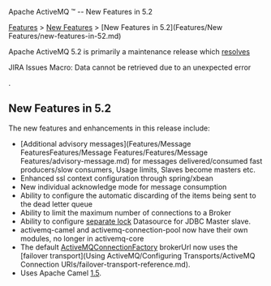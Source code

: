 Apache ActiveMQ ™ -- New Features in 5.2 

[Features](features.md) > [New Features](Features/new-features.md) > [New Features in 5.2](Features/New Features/new-features-in-52.md)


Apache ActiveMQ 5.2 is primarily a maintenance release which [resolves](https://issues.apache.org/activemq/secure/ReleaseNote.jspa?projectId=10520&styleName=Html&version=11841)

JIRA Issues Macro: Data cannot be retrieved due to an unexpected error

.

New Features in 5.2
-------------------

The new features and enhancements in this release include:

*   [Additional advisory messages](Features/Message FeaturesFeatures/Message Features/Features/Message Features/advisory-message.md) for messages delivered/consumed fast producers/slow consumers, Usage limits, Slaves become masters etc.
*   Enhanced ssl context configuration through spring/xbean
*   New individual acknowledge mode for message consumption
*   Ability to configure the automatic discarding of the items being sent to the dead letter queue
*   Ability to limit the maximum number of connections to a Broker
*   Ability to configure [separate lock](https://issues.apache.org/activemq/browse/AMQ-1244) Datasource for JDBC Master slave.
*   activemq-camel and activemq-connection-pool now have their own modules, no longer in activemq-core
*   The default [ActiveMQConnectionFactory](http://activemq.apache.org/maven/activemq-core/apidocs/org/apache/activemq/ActiveMQConnectionFactory.html) brokerUrl now uses the [failover transport](Using ActiveMQ/Configuring Transports/ActiveMQ Connection URIs/failover-transport-reference.md).
*   Uses Apache Camel [1.5](http://activemq.apache.org/camel/camel-150-release.html).

